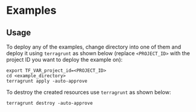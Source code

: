 # Examples

## Usage

To deploy any of the examples, change directory into one of them and deploy it
using `terragrunt` as shown below (replace `<PROJECT_ID>` with the project ID
you want to deploy the example on):

```shell script
export TF_VAR_project_id=<PROJECT_ID>
cd <example_directory>
terragrunt apply -auto-approve
```

To destroy the created resources use `terragrunt` as shown below:

```shell script
terragrunt destroy -auto-approve
```